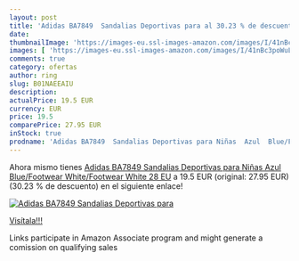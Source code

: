 ```yaml
---
layout: post
title: 'Adidas BA7849  Sandalias Deportivas para al 30.23 % de descuento'
date: 
thumbnailImage: 'https://images-eu.ssl-images-amazon.com/images/I/41nBc3poWuL._SL200_.jpg'
images: [ 'https://images-eu.ssl-images-amazon.com/images/I/41nBc3poWuL._SL200_.jpg' ]
comments: true
category: ofertas
author: ring
slug: B01NAEEAIU
description:
actualPrice: 19.5 EUR
currency: EUR
price: 19.5
comparePrice: 27.95 EUR
inStock: true
prodname: 'Adidas BA7849  Sandalias Deportivas para Niñas  Azul  Blue/Footwear White/Footwear White   28 EU'
---
```


Ahora mismo tienes [Adidas BA7849  Sandalias Deportivas para Niñas  Azul  Blue/Footwear White/Footwear White   28 EU](https://www.amazon.es/dp/B01NAEEAIU/?tag=tolees-21) a 19.5 EUR (original: 27.95 EUR) (30.23 %  de descuento) en el siguiente enlace!

[![Adidas BA7849  Sandalias Deportivas para](https://images-eu.ssl-images-amazon.com/images/I/41nBc3poWuL._SL200_.jpg)](https://www.amazon.es/dp/B01NAEEAIU/?tag=tolees-21)

[Visítala!!!](https://www.amazon.es/dp/B01NAEEAIU/?tag=tolees-21)

Links participate in Amazon Associate program and might generate a comission on qualifying sales

